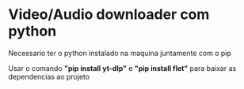 # Video/Audio downloader com python

Necessario ter o python instalado na maquina juntamente com o pip

Usar o comando **"pip install yt-dlp"** e **"pip install flet"** para baixar as dependencias ao projeto
